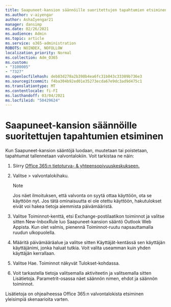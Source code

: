 ```yaml
---
title: Saapuneet-kansion säännöille suoritettujen tapahtumien etsiminen
ms.author: v-aiyengar
author: AshaIyengar21
manager: dansimp
ms.date: 02/26/2021
ms.audience: Admin
ms.topic: article
ms.service: o365-administration
ROBOTS: NOINDEX, NOFOLLOW
localization_priority: Normal
ms.collection: Adm_O365
ms.custom:
- "3100005"
- "7327"
ms.openlocfilehash: deb83d278a2b398b4ea6fc31b043c33309b736e3
ms.sourcegitcommit: f4ba304b92ed01e35273ecda67e9dc3ad9d475c1
ms.translationtype: MT
ms.contentlocale: fi-FI
ms.lasthandoff: 03/04/2021
ms.locfileid: "50429624"
---
```

# <a name="find-events-performed-on-inbox-rules"></a>Saapuneet-kansion säännöille suoritettujen tapahtumien etsiminen

Kun Saapuneet-kansion sääntöjä luodaan, muutetaan tai poistetaan, tapahtumat tallennetaan valvontalokiin. Voit tarkistaa ne näin:

1. Siirry [Office 365:n tietoturva- & yhteensopivuuskeskukseen.](https://go.microsoft.com/fwlink/p/?linkid=2077143)
1. Valitse > valvontalokihaku.

    > [!NOTE]
    > Jos näet ilmoituksen, että valvonta on syytä ottaa käyttöön, ota se käyttöön nyt. Jos tätä ominaisuutta ei ole otettu käyttöön, hakutulokset eivät voi hakea tietoja aiemmista päivämääristä.
1. Valitse Toiminnot-kenttä, etsi Exchange-postilaatikon toiminnot ja valitse sitten New-InboxRule luo Saapuneet-kansion sääntö Outlook Web Appista. Kun olet valmis, pienennä Toiminnot-ruutu napsauttamalla ruudun ulkopuolella.
1. Määritä päivämääräalue ja valitse sitten Käyttäjät-kentässä sen käyttäjän käyttäjänimi, jonka haluat tutkia. Voit valita useamman kuin yhden käyttäjän kerrallaan.
1. Valitse Hae. Toiminnot näkyvät Tulokset-kohdassa.
1. Voit tarkastella tietoja valitsemalla aktiviteetin ja valitsemalla sitten Lisätietoja. Parametrit-osassa näet säännön nimen, ehdot ja säännön toiminnot.

Lisätietoja on ohjeaiheessa Office 365:n valvontalokista etsiminen yleisimpiä skenaarioita varten.